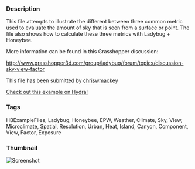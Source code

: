 ### Description 
This file attempts to illustrate the different between three common metric used to evaluate the amount of sky that is seen from a surface or point.  The file also shows how to calculate these three metrics with Ladybug + Honeybee.
More information can be found in this Grasshopper discussion:
http://www.grasshopper3d.com/group/ladybug/forum/topics/discussion-sky-view-factor

This file has been submitted by [chriswmackey](https://github.com/chriswmackey)

[Check out this example on Hydra!](http://hydrashare.github.io/hydra/viewer?owner=chriswmackey&fork=hydra_2&id=Sky_Exposure,_Sky_View,_and_Sky_Component)
### Tags 
HBExampleFiles, Ladybug, Honeybee, EPW, Weather, Climate, Sky, View, Microclimate, Spatial, Resolution, Urban, Heat, Island, Canyon, Component, View, Factor, Exposure
### Thumbnail 
![Screenshot](https://raw.githubusercontent.com/chriswmackey/hydra/master/Sky_Exposure,_Sky_View,_and_Sky_Component/thumbnail.png)
